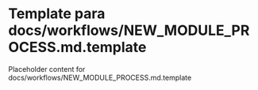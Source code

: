 # Template para docs/workflows/NEW_MODULE_PROCESS.md.template

Placeholder content for docs/workflows/NEW_MODULE_PROCESS.md.template